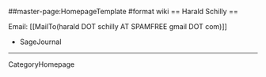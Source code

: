 ##master-page:HomepageTemplate
#format wiki
== Harald Schilly ==

Email: [[MailTo(harald DOT schilly AT SPAMFREE gmail DOT com)]]

 * SageJournal

----
CategoryHomepage
